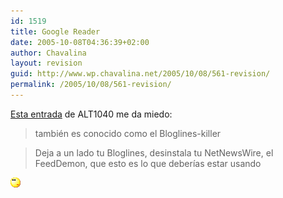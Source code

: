 ```yaml
---
id: 1519
title: Google Reader
date: 2005-10-08T04:36:39+02:00
author: Chavalina
layout: revision
guid: http://www.wp.chavalina.net/2005/10/08/561-revision/
permalink: /2005/10/08/561-revision/
---
```

<a href="http://alt1040.com/archivo/2005/10/07/google-reader/" target="_blank">Esta entrada</a> de ALT1040 me da miedo: 

> también es conocido como el Bloglines-killer

> Deja a un lado tu Bloglines, desinstala tu NetNewsWire, el FeedDemon, que esto es lo que deber&iacute;as estar usando

![emo](/imagenes/emoticonos/pensativo.gif)
